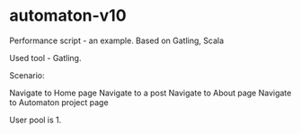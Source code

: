 # automaton-v10
Performance script - an example. Based on Gatling, Scala

Used tool - Gatling.

Scenario:

Navigate to Home page 
Navigate to a post
Navigate to About page 
Navigate to Automaton project page 

User pool is 1.
